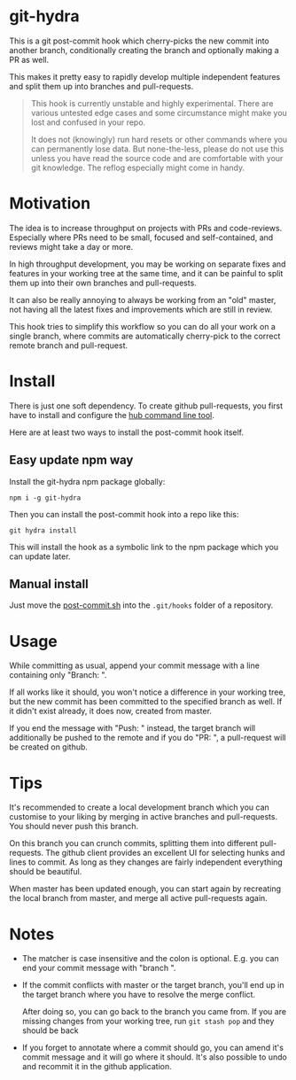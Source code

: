 # git-hydra

This is a git post-commit hook which cherry-picks the new commit into another
branch, conditionally creating the branch and optionally making a PR as well.

This makes it pretty easy to rapidly develop multiple independent features
and split them up into branches and pull-requests.

> This hook is currently unstable and highly experimental. There are
> various untested edge cases and some circumstance might make you lost
> and confused in your repo.
>
> It does not (knowingly) run hard resets or other commands where you
> can permanently lose data. But none-the-less, please do not use this
> unless you have read the source code and are comfortable with your git
> knowledge. The reflog especially might come in handy.


# Motivation

The idea is to increase throughput on projects with PRs and code-reviews.
Especially where PRs need to be small, focused and self-contained, and
reviews might take a day or more.

In high throughput development, you may be working on separate fixes and
features in your working tree at the same time, and it can be painful to
split them up into their own branches and pull-requests.

It can also be really annoying to always be working from an "old" master, not
having all the latest fixes and improvements which are still in review.

This hook tries to simplify this workflow so you can do all your work on
a single branch, where commits are automatically cherry-pick to the correct
remote branch and pull-request.

# Install

There is just one soft dependency. To create github pull-requests, you first
have to install and configure the [hub command line tool](https://github.com/github/hub).

Here are at least two ways to install the post-commit hook itself.

## Easy update npm way

Install the git-hydra npm package globally:

```
npm i -g git-hydra
```

Then you can install the post-commit hook into a repo like this:

```
git hydra install
```

This will install the hook as a symbolic link to the npm package which you
can update later.

## Manual install

Just move the [post-commit.sh](https://github.com/aranja/git-hydra/master/post-commit.sh) into the
`.git/hooks` folder of a repository.

# Usage

While committing as usual, append your commit message with a line
containing only "Branch: <name>".

If all works like it should, you won't notice a difference in your
working tree, but the new commit has been committed to the specified
branch as well. If it didn't exist already, it does now, created from
master.

If you end the message with "Push: <name>" instead, the target branch will
additionally be pushed to the remote and if you do "PR: <name>", a pull-request
will be created on github.

# Tips

It's recommended to create a local development branch which you can customise
to your liking by merging in active branches and pull-requests. You should
never push this branch.

On this branch you can crunch commits, splitting them into different
pull-requests. The github client provides an excellent UI for selecting
hunks and lines to commit. As long as they changes are fairly independent
everything should be beautiful.

When master has been updated enough, you can start again by recreating the
local branch from master, and merge all active pull-requests again.

# Notes

*   The matcher is case insensitive and the colon is optional. E.g. you can
    end your commit message with "branch <name>".

*   If the commit conflicts with master or the target branch, you'll end
    up in the target branch where you have to resolve the merge conflict.

    After doing so, you can go back to the branch you came from. If you
    are missing changes from your working tree, run `git stash pop` and
    they should be back

*   If you forget to annotate where a commit should go, you can amend it's
    commit message and it will go where it should. It's also possible to
    undo and recommit it in the github application.
